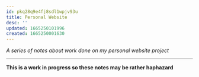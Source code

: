 ```yaml
---
id: pkq28q9e4fj8sdl1wpjv93u
title: Personal Website
desc: ''
updated: 1665250101996
created: 1665250001630
---
```

_A series of notes about work done on my personal website project_

---

**This is a work in progress so these notes may be rather haphazard**

